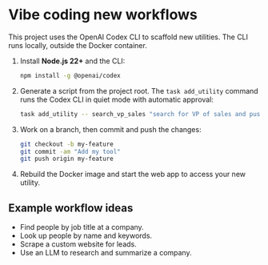 # Vibe coding new workflows

This project uses the OpenAI Codex CLI to scaffold new utilities.
The CLI runs locally, outside the Docker container.

1. Install **Node.js 22+** and the CLI:
   ```bash
   npm install -g @openai/codex
   ```
2. Generate a script from the project root. The `task add_utility` command runs
   the Codex CLI in quiet mode with automatic approval:
   ```bash
   task add_utility -- search_vp_sales "search for VP of sales and push to Dhisana Webhook"
   ```
3. Work on a branch, then commit and push the changes:
   ```bash
   git checkout -b my-feature
   git commit -am "Add my tool"
   git push origin my-feature
   ```

4. Rebuild the Docker image and start the web app to access your new utility.

## Example workflow ideas

- Find people by job title at a company.
- Look up people by name and keywords.
- Scrape a custom website for leads.
- Use an LLM to research and summarize a company.
